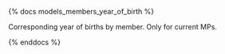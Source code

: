 {% docs models_members_year_of_birth %}

Corresponding year of births by member.
Only for current MPs.

{% enddocs %}
